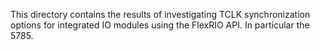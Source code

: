 This directory contains the results of investigating TCLK synchronization options for integrated IO modules using the FlexRIO API.
In particular the 5785. 